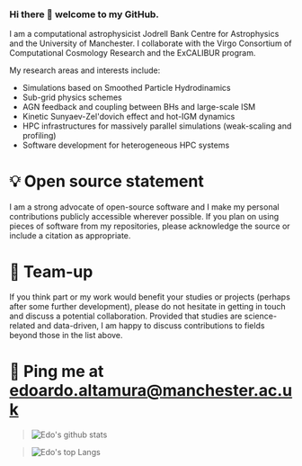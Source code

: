 ### Hi there 👋 welcome to my GitHub. 

I am a computational astrophysicist Jodrell Bank Centre for Astrophysics and the University of Manchester. I collaborate with the Virgo Consortium of Computational Cosmology Research and the ExCALIBUR program.

My research areas and interests include:
- Simulations based on Smoothed Particle Hydrodinamics
- Sub-grid physics schemes
- AGN feedback and coupling between BHs and large-scale ISM
- Kinetic Sunyaev-Zel'dovich effect and hot-IGM dynamics
- HPC infrastructures for massively parallel simulations (weak-scaling and profiling)
- Software development for heterogeneous HPC systems

# 💡 Open source statement
I am a strong advocate of open-source software and I make my personal contributions publicly accessible wherever possible. If you plan on using pieces of software from my repositories, please acknowledge the source or include a citation as appropriate.

# 🎯 Team-up 
If you think part or my work would benefit your studies or projects (perhaps after some further development), please do not hesitate in getting in touch and discuss a potential collaboration. Provided that studies are science-related and data-driven, I am happy to discuss contributions to fields beyond those in the list above.

# 📨 Ping me at <edoardo.altamura@manchester.ac.uk>

> ![Edo's github stats](https://github-readme-stats.vercel.app/api?username=edoaltamura)

> ![Edo's top Langs](https://github-readme-stats.vercel.app/api/top-langs/?username=edoaltamura&layout=compact)


<!--
**edoaltamura/edoaltamura** is a ✨ _special_ ✨ repository because its `README.md` (this file) appears on your GitHub profile.

Here are some ideas to get you started:

- 🔭 I’m currently working on ...
- 🌱 I’m currently learning ...
- 👯 I’m looking to collaborate on ...
- 🤔 I’m looking for help with ...
- 💬 Ask me about ...
- 📫 How to reach me: ...
- 😄 Pronouns: ...
- ⚡ Fun fact: ...
-->
